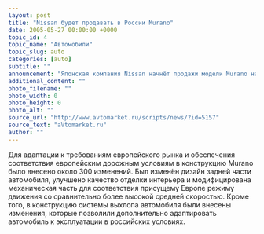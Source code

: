 ```yaml
---
layout: post
title: "Nissan будет продавать в России Murano"
date: 2005-05-27 00:00:00 +0000
topic_id: 4
topic_name: "Автомобили"
topic_slug: auto
categories: [auto]
subtitle: ""
announcement: "Японская компания Nissan начнёт продажи модели Murano на российском рынке в конце 2005 года, передаёт ПРАЙМ-ТАСС. Полноприводной Nissan Murano оснащается алюминиевым V-образным двигателем объёмом 3,5 л с верхними распредвалами, мощность которого составляет 234 л.с., а крутящий момент достигает 318 Нм. Максимальная скорость равна 200 км/ч."
additional_content: ""
photo_filename: ""
photo_width: 0
photo_height: 0
photo_alt: ""
source_url: "http://www.avtomarket.ru/scripts/news/?id=5157"
source_text: "aVtomarket.ru"
author: ""
---
```

Для адаптации к требованиям европейского рынка и обеспечения соответствия европейским дорожным условиям в конструкцию Murano было внесено около 300 изменений. Был изменён дизайн задней части автомобиля, улучшено качество отделки интерьера и модифицирована механическая часть для соответствия присущему Европе режиму движения со сравнительно более высокой средней скоростью. Кроме того, в конструкцию системы выхлопа автомобиля были внесены изменения, которые позволили дополнительно адаптировать автомобиль к эксплуатации в российских условиях.
